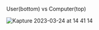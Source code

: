 User(bottom) vs Computer(top)

![Kapture 2023-03-24 at 14 41 14](https://user-images.githubusercontent.com/112631548/227556932-7849d78f-c2f0-43da-9752-a381674b126a.gif)

